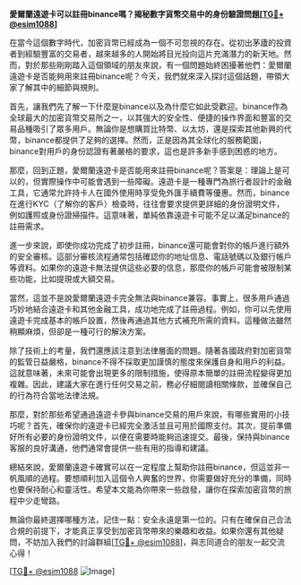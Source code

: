 **愛爾蘭遠遊卡可以註冊binance嗎？揭秘數字貨幣交易中的身份驗證問題[[TG💪+ @esim1088](https://t.me/s/esim1088)]**

在當今這個數字時代，加密貨幣已經成為一個不可忽視的存在。從初出茅廬的投資者到經驗豐富的交易者，越來越多的人開始將目光投向這片充滿潛力的新天地。然而，對於那些剛剛踏入這個領域的朋友來說，有一個問題始終困擾著他們：愛爾蘭遠遊卡是否能夠用來註冊binance呢？今天，我們就來深入探討這個話題，帶領大家了解其中的細節與規則。

首先，讓我們先了解一下什麼是binance以及為什麼它如此受歡迎。binance作為全球最大的加密貨幣交易所之一，以其強大的安全性、便捷的操作界面和豐富的交易品種吸引了眾多用戶。無論你是想購買比特幣、以太坊，還是探索其他新興的代幣，binance都提供了足夠的選擇。然而，正是因為其全球化的服務範圍，binance對用戶的身份認證有著嚴格的要求，這也是許多新手感到困惑的地方。

那麼，回到正題，愛爾蘭遠遊卡是否能用來註冊binance呢？答案是：理論上是可以的，但實際操作中可能會遇到一些障礙。遠遊卡是一種專門為旅行者設計的金融工具，它通常允許持卡人在國外使用時享受免外匯手續費等優惠。然而，binance在進行KYC（了解你的客戶）檢查時，往往會要求提供更詳細的身份證明文件，例如護照或身份證掃描件。這意味著，單純依靠遠遊卡可能不足以滿足binance的註冊需求。

進一步來說，即使你成功完成了初步註冊，binance還可能會對你的帳戶進行額外的安全審核。這部分審核流程通常包括確認你的地址信息、電話號碼以及銀行帳戶等資料。如果你的遠遊卡無法提供這些必要的信息，那麼你的帳戶可能會被限制某些功能，比如提現或大額交易。

當然，這並不是說愛爾蘭遠遊卡完全無法與binance兼容。事實上，很多用戶通過巧妙地結合遠遊卡和其他金融工具，成功地完成了註冊過程。例如，你可以先使用遠遊卡完成基本的帳戶設置，然後再通過其他方式補充所需的資料。這種做法雖然稍顯麻煩，但卻是一種可行的解決方案。

除了技術上的考量，我們還應該注意到法律層面的問題。隨著各國政府對加密貨幣的監管日益嚴格，binance不得不採取更加謹慎的態度來保護自身和用戶的利益。這就意味著，未來可能會出現更多的限制措施，使得原本簡單的註冊流程變得更加複雜。因此，建議大家在進行任何交易之前，務必仔細閱讀相關條款，並確保自己的行為符合當地法律法規。

那麼，對於那些希望通過遠遊卡參與binance交易的用戶來說，有哪些實用的小技巧呢？首先，確保你的遠遊卡已經完全激活並且可用於國際支付。其次，提前準備好所有必要的身份證明文件，以便在需要時能夠迅速提交。最後，保持與binance客服的良好溝通，他們通常會提供一些有用的指導和建議。

總結來說，愛爾蘭遠遊卡確實可以在一定程度上幫助你註冊binance，但這並非一帆風順的過程。要想順利加入這個令人興奮的世界，你需要做好充分的準備，同時也要保持耐心和靈活性。希望本文能為你帶來一些啟發，讓你在探索加密貨幣的旅程中少走彎路。

無論你最終選擇哪種方法，記住一點：安全永遠是第一位的。只有在確保自己合法合規的前提下，才能真正享受到加密貨幣帶來的樂趣和收益。如果你還有其他疑問，不妨加入我們的討論群組[[TG💪+ @esim1088](https://t.me/s/esim1088)]，與志同道合的朋友一起交流心得！

[[TG💪+ @esim1088](https://t.me/s/esim1088) ![Image](https://i.postimg.cc/4NQfJmqS/Snipaste-2025-05-13-00-14-12.png)]